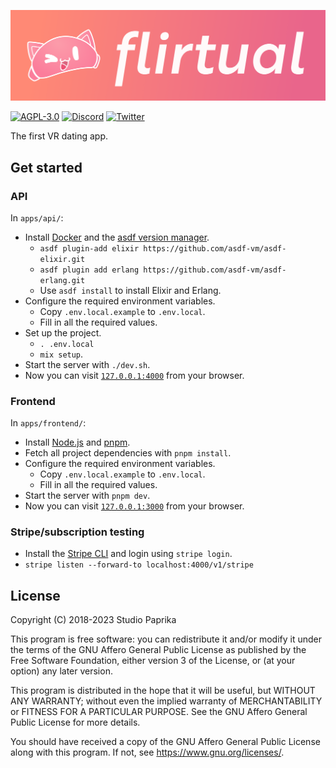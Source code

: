 [![Flirtual](apps/frontend/public/images/brand/gradient.png)](https://flirtu.al)

[![AGPL-3.0](https://img.shields.io/github/license/flirtual/flirtual?color=663366&label=%C2%A9%202018-2023%20Studio%20Paprika&logo=gnu)](LICENSE)
[![Discord](https://img.shields.io/discord/455219574036496404?color=5865f2&label=Discord&logo=discord&logoColor=5865f2&style=flat)](https://discord.gg/flirtual)
[![Twitter](https://img.shields.io/static/v1?color=1da1f2&label=Twitter&message=%40getflirtual&logo=twitter&style=flat)](https://twitter.com/getflirtual)

The first VR dating app.

## Get started

### API

In `apps/api/`:
* Install [Docker](https://docs.docker.com/get-docker/) and the [asdf version manager](https://asdf-vm.com/guide/getting-started.html).
  * ``asdf plugin-add elixir https://github.com/asdf-vm/asdf-elixir.git``
  * ``asdf plugin add erlang https://github.com/asdf-vm/asdf-erlang.git``
  * Use ``asdf install`` to install Elixir and Erlang.
* Configure the required environment variables.
  * Copy `.env.local.example` to `.env.local`.
  * Fill in all the required values.
* Set up the project.
  * `. .env.local`
  * `mix setup`.
* Start the server with `./dev.sh`.
* Now you can visit [`127.0.0.1:4000`](http://127.0.0.1:4000) from your browser.

### Frontend

In `apps/frontend/`:
* Install [Node.js](https://github.com/nvm-sh/nvm) and [pnpm](https://pnpm.io/installation).
* Fetch all project dependencies with  `pnpm install`.
* Configure the required environment variables.
  * Copy ``.env.local.example`` to ``.env.local``.
  * Fill in all the required values.
* Start the server with `pnpm dev`.
* Now you can visit [`127.0.0.1:3000`](http://127.0.0.1:3000) from your browser.

### Stripe/subscription testing

* Install the [Stripe CLI](https://stripe.com/docs/stripe-cli#install) and login using ``stripe login``.
* ``stripe listen --forward-to localhost:4000/v1/stripe``

## License

Copyright (C) 2018-2023 Studio Paprika

This program is free software: you can redistribute it and/or modify
it under the terms of the GNU Affero General Public License as published
by the Free Software Foundation, either version 3 of the License, or
(at your option) any later version.

This program is distributed in the hope that it will be useful,
but WITHOUT ANY WARRANTY; without even the implied warranty of
MERCHANTABILITY or FITNESS FOR A PARTICULAR PURPOSE.  See the
GNU Affero General Public License for more details.

You should have received a copy of the GNU Affero General Public License
along with this program.  If not, see <https://www.gnu.org/licenses/>.
